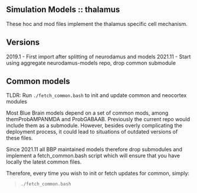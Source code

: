 Simulation Models :: thalamus
-----------------------------

These hoc and mod files implement the thalamus specific cell mechanism.


Versions
--------

2019.1 - First import after splitting of neurodamus and models
2021.11 - Start using aggregate neurodamus-models repo, drop common submodule


Common models
-------------

TLDR: Run `./fetch_common.bash` to init and update common and neocortex modules

Most Blue Brain models depend on a set of common mods, among themProbAMPANMDA and ProbGABAAB.
Previously the current repo would include them as a submodule. However, besides overly
complicating the deployment process, it could lead to situations of outdated versions of these files.

Since 2021.11 all BBP maintained models therefore drop submodules and implement a fetch_common.bash
script which will ensure that you have locally the latest common files.

Therefore, every time you wish to init or fetch updates for common, simply:

 > `./fetch_common.bash`

